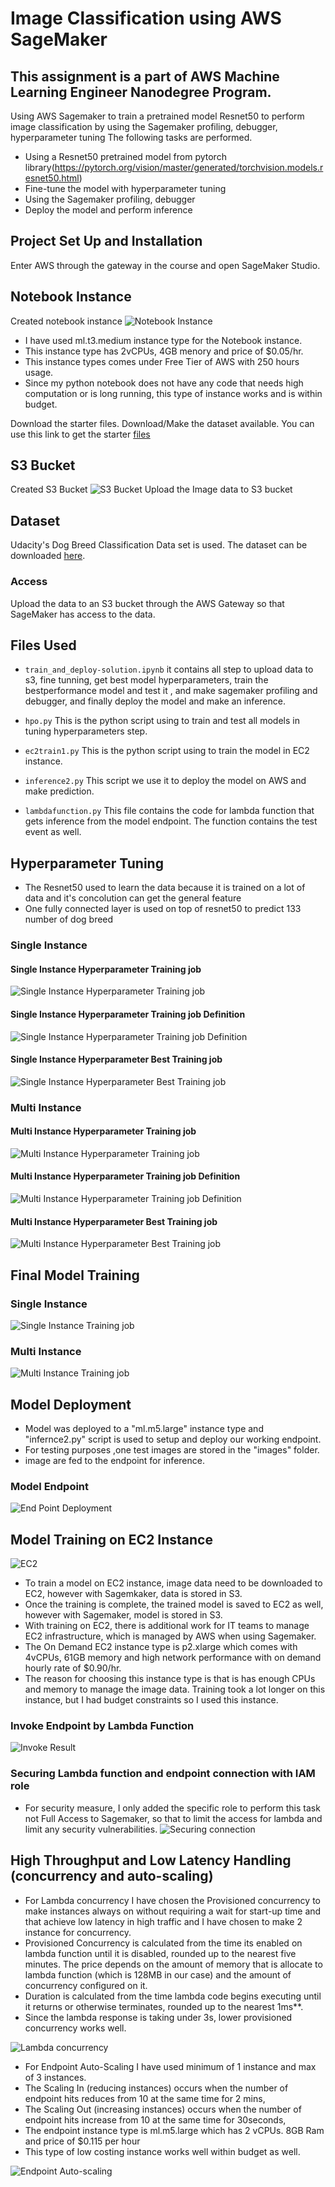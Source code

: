 # Image Classification using AWS SageMaker
## This assignment is a part of AWS Machine Learning Engineer Nanodegree Program.

Using AWS Sagemaker to train a pretrained model Resnet50 to perform image classification by using the Sagemaker profiling, debugger, hyperparameter tuning
The following tasks are performed.
- Using a Resnet50 pretrained model from pytorch library(https://pytorch.org/vision/master/generated/torchvision.models.resnet50.html)
- Fine-tune the model with hyperparameter tuning
- Using the Sagemaker profiling, debugger
- Deploy the model and perform inference

## Project Set Up and Installation
Enter AWS through the gateway in the course and open SageMaker Studio. 
## Notebook Instance
Created notebook instance
![Notebook Instance](images/notebook-instance.png "Notebook Instance")
- I have used ml.t3.medium instance type for the Notebook instance.
- This instance type has 2vCPUs, 4GB menory and price of $0.05/hr.
- This instance types comes under Free Tier of AWS with 250 hours usage.
- Since my python notebook does not have any code that needs high computation or is long running, this type of instance works and is within budget.

Download the starter files.
Download/Make the dataset available. 
You can use this link to get the starter [files](https://github.com/udacity/CD0387-deep-learning-topics-within-computer-vision-nlp-project-starter)

## S3 Bucket
Created S3 Bucket
 ![S3 Bucket](images/s3bucket.png "S3 Bucket")
 Upload the Image data to S3 bucket

## Dataset
Udacity's Dog Breed Classification Data set is used.
The dataset can be downloaded [here](https://s3-us-west-1.amazonaws.com/udacity-aind/dog-project/dogImages.zip).


### Access
Upload the data to an S3 bucket through the AWS Gateway so that SageMaker has access to the data. 

## Files Used

- `train_and_deploy-solution.ipynb` it contains all step to upload data to s3, fine tunning, get best model hyperparameters, train the bestperformance model and test it , and make sagemaker profiling and debugger, and finally deploy the model and make an inference.

- `hpo.py` This is the python script using to train and test all models in tuning hyperparameters step.

- `ec2train1.py` This is the python script using to train the model in EC2 instance.

- `inference2.py` This script we use it to deploy the model on AWS and make prediction.

- `lambdafunction.py` This file contains the code for lambda function that gets inference from the model endpoint. The function contains the test event as well.


## Hyperparameter Tuning
- The Resnet50 used to learn the data because it is trained on a lot of data and it's concolution can get the general feature 
- One fully connected layer is used on top of resnet50 to predict 133 number of dog breed

### Single Instance
#### Single Instance Hyperparameter Training job
 ![Single Instance Hyperparameter Training job](images/hyperparameter-singleinstance-trainingjobs.png "Single Instance Hyperparameter Training job")
#### Single Instance Hyperparameter Training job Definition
 ![Single Instance Hyperparameter Training job Definition](images/hyperparameter-singleinstance-trainingjobdefinitions.png "Single Instance Hyperparameter Training job Definition")
#### Single Instance Hyperparameter Best Training job  
 ![Single Instance Hyperparameter Best Training job](images/hyperparameter-singleinstance-besttrainingjob.png "Single Instance Hyperparameter Best Training job")

 
### Multi Instance 
#### Multi Instance Hyperparameter Training job
 ![Multi Instance Hyperparameter Training job](images/hyperparameter-multiinstance-trainingjobs.png "Multi Instance Hyperparameter Training job")
#### Multi Instance Hyperparameter Training job Definition
 ![Multi Instance Hyperparameter Training job Definition](images/hyperparameter-multiinstance-jobdefinition.png "Multi Instance Hyperparameter Training job Definition")
#### Multi Instance Hyperparameter Best Training job  
 ![Multi Instance Hyperparameter Best Training job](images/hyperparameter-multiinstance-besttrainingjobsummary.png "Multi Instance Hyperparameter Best Training job")

## Final Model Training
### Single Instance
 ![Single Instance Training job](images/trainingjob-singleinstance.png "Single Instance Training job")
### Multi Instance
 ![Multi Instance Training job](images/trainingjob-multiinstance.png "Multi Instance Training job")


## Model Deployment
- Model was deployed to a "ml.m5.large" instance type and "infernce2.py" script is used to setup and deploy our working endpoint.
- For testing purposes ,one test images are stored in the "images" folder.
- image are fed to the endpoint for inference.

### Model Endpoint
![End Point Deployment](images/model_endpoint.png "End Point")

## Model Training on EC2 Instance
![EC2](images/ec2.png "EC2")
- To train a model on EC2 instance, image data need to be downloaded to EC2, however with Sagemkaker, data is stored in S3.
- Once the training is complete, the trained model is saved to EC2 as well, however with Sagemaker, model is stored in S3.
- With training on EC2, there is additional work for IT teams to manage EC2 infrastructure, which is managed by AWS when using Sagemaker.
- The On Demand EC2 instance type is p2.xlarge which comes with 4vCPUs, 61GB memory and high network performance with on demand hourly rate of $0.90/hr.
- The reason for choosing this instance type is that is has enough CPUs and memory to manage the image data. Training took a lot longer on this instance, but I had budget constraints so I used this instance. 

### Invoke Endpoint by Lambda Function
![Invoke Result](images/lambda-result.png "invoking result")

### Securing Lambda function and endpoint connection with IAM role
- For security measure, I only added the specific role to perform this task not Full Access to Sagemaker, so that to limit the access for lambda and limit any security vulnerabilities.
![Securing connection](images/IAM-role-for-lambda.png "IAM role")

## High Throughput and Low Latency Handling (concurrency and auto-scaling)
- For Lambda concurrency I have chosen the Provisioned concurrency to make instances always on without requiring a wait for start-up time and that achieve low latency in high traffic and I have chosen to make 2 instance for concurrency.
- Provisioned Concurrency is calculated from the time its enabled on lambda function until it is disabled, rounded up to the nearest five minutes. The price depends on the amount of memory that is  allocate to lambda function (which is 128MB in our case) and the amount of concurrency configured on it. 
- Duration is calculated from the time lambda code begins executing until it returns or otherwise terminates, rounded up to the nearest 1ms**. 
- Since the lambda response is taking under 3s, lower provisioned concurrency works well. 

![Lambda concurrency](images/Lambda-concurrency.png "Lambda Concurrency")

- For Endpoint Auto-Scaling I have used minimum of 1 instance and max of 3 instances.
- The Scaling In (reducing instances) occurs when the number of endpoint hits reduces from 10 at the same time for 2 mins, 
- The Scaling Out (increasing instances) occurs when the number of endpoint hits increase from 10 at the same time for 30seconds, 
- The endpoint instance type is ml.m5.large which has 2 vCPUs. 8GB Ram and price of $0.115 per hour
- This type of low costing instance works well within budget as well.


![Endpoint Auto-scaling](images/auto-scaling-endpoint.png "End Point auto-scaling")


